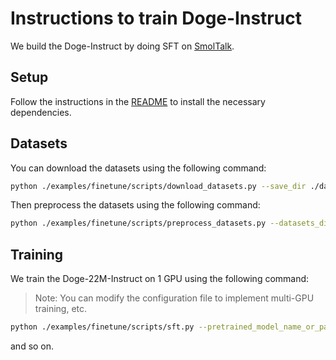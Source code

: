# Instructions to train Doge-Instruct

We build the Doge-Instruct by doing SFT on [SmolTalk](https://huggingface.co/datasets/HuggingFaceTB/smoltalk).

## Setup

Follow the instructions in the [README](../README.md) to install the necessary dependencies.

## Datasets

You can download the datasets using the following command:

```bash
python ./examples/finetune/scripts/download_datasets.py --save_dir ./datasets --cache_dir ./cache --num_proc 1
```

Then preprocess the datasets using the following command:

```bash
python ./examples/finetune/scripts/preprocess_datasets.py --datasets_dir ./datasets --save_dir ./datasets --tokenizer_path ./examples/tokenizer --num_proc 8
```

## Training

We train the Doge-22M-Instruct on 1 GPU using the following command:

> Note: You can modify the configuration file to implement multi-GPU training, etc.

```bash
python ./examples/finetune/scripts/sft.py --pretrained_model_name_or_path JingzeShi/Doge-22M --config_path ./examples/finetune/configs/Doge-22M.yaml --logging_dir ./logs --output_dir ./results --resume_from_checkpoint <path_to_checkpoint>
```

and so on.